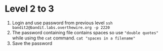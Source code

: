 # Level 2 to 3

1. Login and use password from previous level
```ssh bandit2@bandit.labs.overthewire.org -p 2220```
2. The password containing file contains spaces so use `"double quotes"` while using the `cat` command.
```cat "spaces in a filename"```
3. Save the password